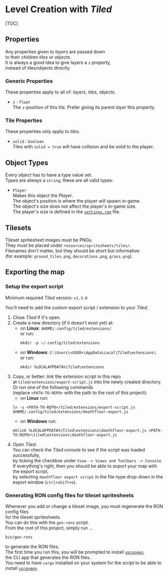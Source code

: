 # Level Creation with _Tiled_
[TOC]

## Properties
Any properties given to _layers_ are passed down  
to their children _tiles_ or _objects_.  
It is always a good idea to give layers a `z` property,  
instead of tiles/objects directly.

### Generic Properties
These properties apply to all of: _layers_, _tiles_, _objects_.

- `z` : `float`  
  The `z`-position of this tile. Prefer giving its parent _layer_ this property.

### Tile Properties
These properties only apply to _tiles_.

- `solid` : `boolean`  
  Tiles with `solid = true` will have collision and be solid to the player.

## Object Types
Every _object_ has to have a type value set.  
Types are always a `string`; these are all valid types:

- `Player`  
  Makes this object the _Player_.  
  The object's position is where the player will spawn in-game.  
  The object's size does not affect the player's in-game size.  
  The player's size is defined in the [`settings.ron`] file.

## Tilesets
Tileset spritesheet images must be PNGs.  
They must be placed under `resources/spritesheets/tiles/`.  
Filenames don't matter, but they should be short but informative.  
(for example: `ground_tiles.png`, `decorations.png`, `grass.png`).

## Exporting the map
### Setup the export script
Minimum required _Tiled_ version: `v1.3.0`  

You'll need to add the custom export script / extension to your _Tiled_.  
1) Close _Tiled_ if it's open.
2) Create a new directory (if it doesn't exist yet) at:  
    - on __Linux__: `$HOME/.config/tiled/extensions/`  
      or run:  
      ```
      mkdir -p ~/.config/tiled/extensions
      ```
    - on __Windows__: `C:\Users\<USER>\AppData\Local\Tiled\extensions\`  
      or run:  
      ```
      mkdir %LOCALAPPDATA%\Tiled\extensions
      ```
3) Copy, or better: _link_ the extension script in this repo  
   at `tiled/extensions/export-script.js` into the newly created directory.  
   Or run one of the following commands  
   (replace `<PATH-TO-REPO>` with the path to the root of this project):
   - on __Linux__ run:  
   ```
   ln -s <PATH-TO-REPO>/tiled/extensions/export-script.js $HOME/.config/tiled/extensions/deathfloor-export.js
   ```
   - on __Windows__ run:  
   ```
   mklink %LOCALAPPDATA%\Tiled\extensions\deathfloor-export.js <PATH-TO-REPO>\tiled\extensions\deathfloor-export.js
   ```
4) Open _Tiled_.  
   You can check the _Tiled_ console to see if the script was loaded successfully,  
   by ticking the checkbox under `View -> Views and Toolbars -> Console`.  
   If everything's right, then you should be able to export your map with the export script,  
   by selecting `deathfloor export script` in the file-type drop-down in the export window (`ctrl+shift+e`).

### Generating RON config files for tileset spritesheets
Whenever you add or change a tileset image, you must regenerate the RON config files  
for the tileset spritesheets.  
You can do this with the `gen-rons` script.  
From the root of this project, simply run ...
```
bin/gen-rons
```
to generate the RON files.  
The first time you run this, you will be prompted to install [`sprongen`],  
the CLI app that generates the RON files.  
You need to have `cargo` installed on your system for the script to be able to install [`sprongen`].

[`settings.ron`]: /resources/config/settings.ron
[`sprongen`]:     https://github.com/Noah2610/sprongen
